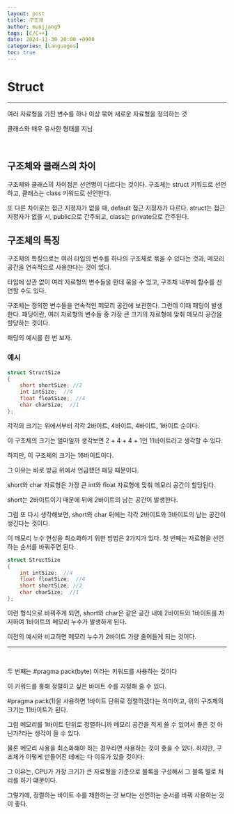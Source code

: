 ```yaml
---
layout: post
title: 구조체
author: munjjang9
tags: [C/C++]
date: 2024-11-30 20:00 +0900
categories: [Languages]
toc: true
---
```


# Struct
---
여러 자료형을 가진 변수를 하나 이상 묶어 새로운 자료형을 정의하는 것

클래스와 매우 유사한 형태를 지님

<br>

## 구조체와 클래스의 차이

구조체와 클래스의 차이점은 선언명이 다르다는 것이다. 구조체는 struct 키워드로 선언하고, 클래스는 class 키워드로 선언한다.

또 다른 차이로는 접근 지정자가 없을 때, default 접근 지정자가 다르다. struct는 접근 지정자가 없을 시, public으로 간주되고, class는 private으로 간주된다.

## 구조체의 특징
구조체의 특징으로는 여러 타입의 변수를 하나의 구조체로 묶을 수 있다는 것과, 메모리 공간을 연속적으로 사용한다는 것이 있다.

타입에 상관 없이 여러 자료형의 변수들을 한데 묶을 수 있고, 구조체 내부에 함수를 선언할 수도 있다.

구조체는 정의한 변수들을 연속적인 메모리 공간에 보관한다. 그런데 이때 패딩이 발생한다. 패딩이란, 여러 자료형의 변수들 중 가장 큰 크기의 자료형에 맞춰 메모리 공간을 할당하는 것이다.

패딩의 예시를 한 번 보자.


### 예시
```c
struct StructSize
{
	short shortSize; //2
	int intSize;  //4
	float floatSize;  //4
	char charSize;  //1
};
```

각각의 크기는 위에서부터 각각 2바이트, 4바이트, 4바이트, 1바이트 순이다.

이 구조체의 크기는 얼마일까 생각보면 2 + 4 + 4 + 1인 11바이트라고 생각할 수 있다.

하지만, 이 구조체의 크기는 16바이트이다.

그 이유는 바로 방금 위에서 언급했던 패딩 때문이다.

short와 char 자료형은 가장 큰 int와 float 자료형에 맞춰 메모리 공간이 할당된다.

short는 2바이트이기 때문에 뒤에 2바이트의 남는 공간이 발생한다.

그럼 또 다시 생각해보면, short와 char 뒤에는 각각 2바이트와 3바이트의 남는 공간이 생긴다는 것이다.


이 메모리 누수 현상을 최소화하기 위한 방법은 2가지가 있다. 첫 번째는 자료형을 선언하는 순서를 바꿔주면 된다. 

```c
struct StructSize
{
	int intSize;  //4
	float floatSize;  //4
	short shortSize; //2
	char charSize;  //1
};
```

이런 형식으로 바꿔주게 되면, short와 char은 같은 공간 내에 2바이트와 1바이트를 차지하여 1바이트의 메모리 누수가 발생하게 된다.

이전의 예시와 비교하면 메모리 누수가 2바이트 가량 줄어들게 되는 것이다.

---
<br>

두 번째는 #pragma pack(byte) 이라는 키워드를 사용하는 것이다

이 키워드를 통해 정렬하고 싶은 바이트 수를 지정해 줄 수 있다.

#pragma pack(1)을 사용하면 1바이트 단위로 정렬하겠다는 의미이고, 위의 구조체의 크기는 11바이트가 된다.

그럼 메모리를 1바이트 단위로 정렬하니까 메모리 공간을 적게 쓸 수 있어서 좋은 것 아닌가?라는 생각이 들 수 있다.

물론 메모리 사용을 최소화해야 하는 경우라면 사용하는 것이 좋을 수 있다. 하지만, 구조체가 이렇게 만들어진 데에는 다 이유가 있을 것이다.

그 이유는, CPU가 가장 크기가 큰 자료형을 기준으로 블록을 구성해서 그 블록 별로 처리를 하기 떄문이다.

그렇기에, 정렬하는 바이트 수를 제한하는 것 보다는 선언하는 순서를 바꿔 사용하는 것이 좋다.